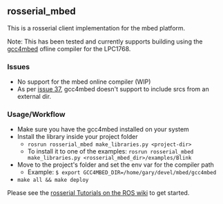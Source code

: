 ## rosserial_mbed

This is a rosserial client implementation for the mbed platform.

Note: This has been tested and currently supports building using the [gcc4mbed](https://github.com/adamgreen/gcc4mbed) ofline compiler for the LPC1768.

### Issues

* No support for the mbed online compiler (WIP)
* As per [issue 37](https://github.com/adamgreen/gcc4mbed/issues/37), gcc4mbed doesn't support to include srcs from an external dir.

### Usage/Workflow

* Make sure you have the gcc4mbed installed on your system
* Install the library inside your project folder
    * `rosrun rosserial_mbed make_libraries.py <project-dir>`
    * To install it to one of the examples: `rosrun rosserial_mbed make_libraries.py <rosserial_mbed_dir>/examples/Blink`
* Move to the project's folder and set the env var for the compiler path
    * Example: `$ export GCC4MBED_DIR=/home/gary/devel/mbed/gcc4mbed`
* `make all && make deploy`

Please see the [rosserial Tutorials on the ROS wiki](http://wiki.ros.org/rosserial_arduino/Tutorials) to get started.
